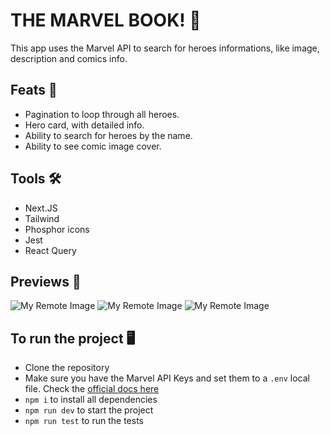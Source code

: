 # THE MARVEL BOOK! :superhero:		

This app uses the Marvel API to search for heroes informations, like image, description and comics info.

## Feats :star2:	

- Pagination to loop through all heroes.
- Hero card, with detailed info.
- Ability to search for heroes by the name.
- Ability to see comic image cover.

## Tools :hammer_and_wrench:

- Next.JS
- Tailwind
- Phosphor icons
- Jest
- React Query

## Previews :eyes:	
![My Remote Image](https://github.com/gabrigomez/refs/assets/69373145/9970490c-748d-465b-872a-f6f41b8cefcc)
![My Remote Image](https://github.com/gabrigomez/refs/assets/69373145/7b028c88-f0bb-440a-a9d7-f17a877c816e)
![My Remote Image](https://github.com/gabrigomez/refs/assets/69373145/d3a354c7-367b-40e0-a077-2ece9ccaa40b)

## To run the project :desktop_computer:

- Clone the repository
- Make sure you have the Marvel API Keys and set them to a `.env` local file. Check the [official docs here](https://developer.marvel.com/)
- `npm i` to install all dependencies
- `npm run dev` to start the project
- `npm run test` to run the tests

